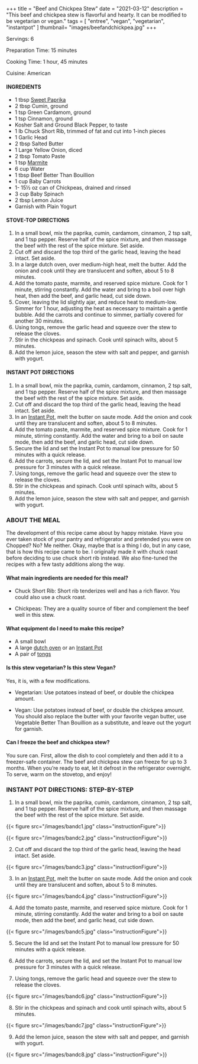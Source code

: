 +++
title = "Beef and Chickpea Stew"
date = "2021-03-12"
description = "This beef and chickpea stew is flavorful and hearty. It can be modified to be vegetarian or vegan."
tags = [
    "entree",
    "vegan",
    "vegetarian",
    "instantpot"
]
thumbnail= "images/beefandchickpea.jpg"
+++

Servings: 6 <!--more-->

Preparation Time: 15 minutes 

Cooking Time: 1 hour, 45 minutes 

Cuisine: American 

#### INGREDIENTS 

* 1 tbsp [Sweet Paprika](https://amzn.to/30GYLeZ)
* 2 tbsp Cumin, ground
* 1 tsp Green Cardamom, ground
* 1 tsp Cinnamon, ground
* Kosher Salt and Ground Black Pepper, to taste
* 1 lb Chuck Short Rib, trimmed of fat and cut into 1-inch pieces 
* 1 Garlic Head 
* 2 tbsp Salted Butter
* 1 Large Yellow Onion, diced 
* 2 tbsp Tomato Paste
* 1 tsp [Marmite](https://amzn.to/3cjVzes)
* 6 cup Water
* 1 tbsp Beef Better Than Bouillion
* 1 cup Baby Carrots
* 1- 15½ oz can of Chickpeas, drained and rinsed
* 3 cup Baby Spinach
* 2 tbsp Lemon Juice
* Garnish with Plain Yogurt
  
#### STOVE-TOP DIRECTIONS 

1. In a small bowl, mix the paprika, cumin, cardamom, cinnamon, 2 tsp salt, and 1 tsp pepper. Reserve half of the spice mixture, and then massage the beef with the rest of the spice mixture. Set aside. 
2. Cut off and discard the top third of the garlic head, leaving the head intact. Set aside. 
3. In a large dutch oven, over medium-high heat, melt the butter. Add the onion and cook until they are translucent and soften, about 5 to 8 minutes. 
4. Add the tomato paste, marmite, and reserved spice mixture. Cook for 1 minute, stirring constantly. Add the water and bring to a boil over high heat, then add the beef, and garlic head, cut side down. 
5. Cover, leaving the lid slightly ajar, and reduce heat to medium-low. Simmer for 1 hour, adjusting the heat as necessary to maintain a gentle bubble. Add the carrots and continue to simmer, partially covered for another 30 minutes. 
6. Using tongs, remove the garlic head and squeeze over the stew to release the cloves. 
7. Stir in the chickpeas and spinach. Cook until spinach wilts, about 5 minutes. 
8. Add the lemon juice, season the stew with salt and pepper, and garnish with yogurt. 

#### INSTANT POT DIRECTIONS

1. In a small bowl, mix the paprika, cumin, cardamom, cinnamon, 2 tsp salt, and 1 tsp pepper. Reserve half of the spice mixture, and then massage the beef with the rest of the spice mixture. Set aside. 
2. Cut off and discard the top third of the garlic head, leaving the head intact. Set aside. 
3. In an [Instant Pot](https://amzn.to/3rRWIjZ),  melt the butter on saute mode. Add the onion and cook until they are translucent and soften, about 5 to 8 minutes. 
4. Add the tomato paste, marmite, and reserved spice mixture. Cook for 1 minute, stirring constantly. Add the water and bring to a boil on saute mode, then add the beef, and garlic head, cut side down. 
5. Secure the lid and set the Instant Pot to manual low pressure for 50 minutes with a quick release.  
6. Add the carrots, secure the lid, and set the Instant Pot to manual low pressure for 3 minutes with a quick release. 
7. Using tongs, remove the garlic head and squeeze over the stew to release the cloves. 
8. Stir in the chickpeas and spinach. Cook until spinach wilts, about 5 minutes. 
9. Add the lemon juice, season the stew with salt and pepper, and garnish with yogurt. 

### ABOUT THE MEAL

The development of this recipe came about by happy mistake. Have you ever taken stock of your pantry and refrigerator and pretended you were on Chopped? No? Me neither. Okay, maybe that is a thing I do, but in any case, that is how this recipe came to be. I originally made it with chuck roast before deciding to use chuck short rib instead. We also fine-tuned the recipes with a few tasty additions along the way.  

#### What main ingredients are needed for this meal?

* Chuck Short Rib: Short rib tenderizes well and has a rich flavor. You could also use a chuck roast. 

* Chickpeas: They are a quality source of fiber and complement the beef well in this stew. 

#### What equipment do I need to make this recipe?

* A small bowl 
* A large [dutch oven](https://amzn.to/38xuVO8) or an [Instant Pot](https://amzn.to/3rRWIjZ)
* A pair of [tongs](https://amzn.to/2OqsiXM)

#### Is this stew vegetarian? Is this stew Vegan?

Yes, it is, with a few modifications. 

* Vegetarian: Use potatoes instead of beef, or double the chickpea amount. 

* Vegan: Use potatoes instead of beef, or double the chickpea amount. You should also replace the butter with your favorite vegan butter, use Vegetable Better Than Bouillion as a substitute, and leave out the yogurt for garnish.

#### Can I freeze the beef and chickpea stew? 

You sure can. First, allow the dish to cool completely and then add it to a freezer-safe container. The beef and chickpea stew can freeze for up to 3 months. When you’re ready to eat, let it defrost in the refrigerator overnight. To serve, warm on the stovetop, and enjoy! 

### INSTANT POT DIRECTIONS: STEP-BY-STEP 

1. In a small bowl, mix the paprika, cumin, cardamom, cinnamon, 2 tsp salt, and 1 tsp pepper. Reserve half of the spice mixture, and then massage the beef with the rest of the spice mixture. Set aside.

{{< figure src="/images/bandc1.jpg" class="instructionFigure">}}

{{< figure src="/images/bandc2.jpg" class="instructionFigure">}}

2. Cut off and discard the top third of the garlic head, leaving the head intact. Set aside. 

{{< figure src="/images/bandc3.jpg" class="instructionFigure">}}

3. In an [Instant Pot](https://amzn.to/3rRWIjZ),  melt the butter on saute mode. Add the onion and cook until they are translucent and soften, about 5 to 8 minutes. 

{{< figure src="/images/bandc4.jpg" class="instructionFigure">}}

4. Add the tomato paste, marmite, and reserved spice mixture. Cook for 1 minute, stirring constantly. Add the water and bring to a boil on saute mode, then add the beef, and garlic head, cut side down.  

{{< figure src="/images/bandc5.jpg" class="instructionFigure">}}

5. Secure the lid and set the Instant Pot to manual low pressure for 50 minutes with a quick release. 

6. Add the carrots, secure the lid, and set the Instant Pot to manual low pressure for 3 minutes with a quick release. 

7. Using tongs, remove the garlic head and squeeze over the stew to release the cloves. 

{{< figure src="/images/bandc6.jpg" class="instructionFigure">}}

8. Stir in the chickpeas and spinach and cook until spinach wilts, about 5 minutes. 

{{< figure src="/images/bandc7.jpg" class="instructionFigure">}}

9. Add the lemon juice, season the stew with salt and pepper, and garnish with yogurt. 

{{< figure src="/images/bandc8.jpg" class="instructionFigure">}}
